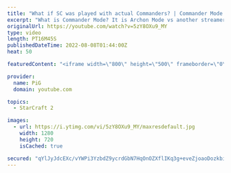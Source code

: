 ```yaml
---
title: "What if SC was played with actual Commanders? | Commander Mode #2 - StarCraft 2"
excerpt: "What is Commander Mode? It is Archon Mode vs another streamer/player where we are the Commanders of our squadron of noobs but we can't actively control anything ourselves, we can only command them what to do!  -- 🐷 Second Channel for Learning StarCraft 2: https://www.youtube.com/c/PiGRandom 🐷 Third"
originalUrl: https://youtube.com/watch?v=5zY8OXu9_MY
type: video
length: PT16M45S
publishedDateTime: 2022-08-08T01:44:00Z
heat: 50

featuredContent: "<iframe width=\"800\" height=\"500\" frameborder=\"0\" src=\"https://www.youtube.com/embed/5zY8OXu9_MY\" allow=\"accelerometer; autoplay; encrypted-media; gyroscope; picture-in-picture\" allowfullscreen></iframe>"

provider:
  name: PiG
  domain: youtube.com

topics:
  - StarCraft 2

images:
  - url: https://i.ytimg.com/vi/5zY8OXu9_MY/maxresdefault.jpg
    width: 1280
    height: 720
    isCached: true

secured: "qYlJyJdcEXc/vYWPi3YzbdZ9ycrdGbN7HqOnOZXflIKq3g+eveZjoaoDozkbiYZUp2EU64yNnLq9scAX3FOwpbyd0eG0NiqqiHf1vGKwAfHHstPOm89WOiNBF922Ek5XReHGQgs+qvONzuECcOwaIuN91uhZn2xPbv6Ng0WzCGCjKdFzaX1XHRhFYep9mdiWush0kdkkEOVbs3H442p2FhNfNxJhSqlM8Ue2utI7LzSqBY/uO7I86O0+g2GhqcunChujTsEYRA7fUEkwjFWUyEJ3TkF5siEByqOJcGbhmYM2hCTAS+Ju5bnxm6DSVdSejqNhFbQjwF1EC1lU3tTzEkO7FJNsjJ+sZ+iofnJDplMl2z4f1a3dxeYWCV1L75v/vlakjF7paKevRSCNCFPBVrSiGb7vhzhPwwgi5C09pOU=;CdFs14UlDS5QpAJzy+OUyw=="
---
```



